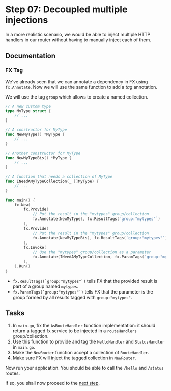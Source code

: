 # Step 07:  Decoupled multiple injections

In a more realistic scenario, we would be able to inject multiple HTTP handlers in our router without having to manually inject each of them.

## Documentation

### FX Tag

We've already seen that we can annotate a dependency in FX using `fx.Annotate`. Now we will use the same function to add a _tag_ annotation.

We will use the tag `group` which allows to create a named collection.

```go
// A new custom type
type MyType struct {
    // ...
}

// A constructor for MyType
func NewMyType() *MyType {
    // ...
}

// Another constructor for MyType
func NewMyTypeBis() *MyType {
    // ...
}

// A function that needs a collection of MyType
func INeedAMyTypeCollection(_ []MyType) {
    // ...
}

func main() {
    fx.New(
        fx.Provide(
            // Put the result in the "mytypes" group/collection
            fx.Annotate(NewMyType), fx.ResultTags(`group:"mytypes"`)
        ),
        fx.Provide(
            // Put the result in the "mytypes" group/collection
            fx.Annotate(NewMyTypeBis), fx.ResultTags(`group:"mytypes"`)
        ),
        fx.Invoke(
            // Use the "mytypes" group/collection as a parameter
            fx.Annotate(INeedAMyTypeCollection, fx.ParamTags(`group:"mytypes"`)),
        ),
    ).Run()
}
```

 - ``fx.ResultTags(`group:"mytypes"`)`` tells FX that the provided result is part of a group named `mytypes`. 
 - ``fx.ParamTags(`group:"mytypes"`)`` tells FX that the parameter is the group formed by all results tagged with `group:"mytypes"`.

## Tasks

1. In `main.go`, fix the `AsRouteHandler` function implementation: it should return a tagged fx service to be injected in a `routeHandlers` group/collection.
2. Use this function to provide and tag the `HelloHandler` and `StatusHandler` in `main.go`.
3. Make the `NewRouter` function accept a collection of `RouteHandler`.
4. Make sure FX will inject the tagged collection in `NewRouter`.

Now run your application. You should be able to call the `/hello` and `/status` routes.

If so, you shall now proceed to the [next step](../step-08/README.md).